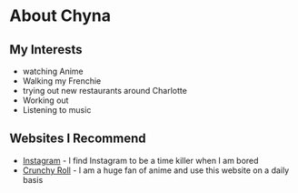 # About Chyna
## My Interests
- watching Anime
- Walking my Frenchie
- trying out new restaurants around Charlotte
- Working out
- Listening to music
## Websites I Recommend
- [Instagram](https://www.instagram.com/accounts/login/?next=https%3A%2F%2Fwww.instagram.com%2Faccounts%2Fedit%2F%3F__coig_login%3D1) - I find Instagram to be a time killer when I am bored
- [Crunchy Roll](https://www.crunchyroll.com/) - I am a huge fan of anime and use this website on a daily basis 
